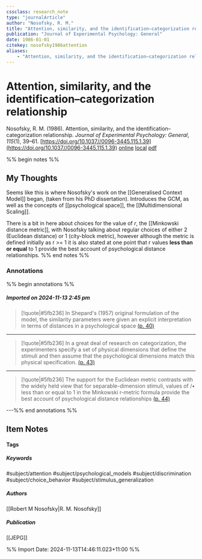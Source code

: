 ```yaml
---
cssclass: research_note
type: "journalArticle"
author: "Nosofsky, R. M."
title: "Attention, similarity, and the identification–categorization relationship"
publication: "Journal of Experimental Psychology: General"
date: 1986-01-01
citekey: nosofsky1986attention
aliases: 
    - "Attention, similarity, and the identification–categorization relationship"
---
```


# Attention, similarity, and the identification–categorization relationship

Nosofsky, R. M. (1986). Attention, similarity, and the identification–categorization relationship. _Journal of Experimental Psychology: General_, _115_(1), 39–61. [https://doi.org/10.1037//0096-3445.115.1.39](https://doi.org/10.1037//0096-3445.115.1.39)
[online](http://zotero.org/users/7162438/items/WVHGVY7G) [local](zotero://select/library/items/WVHGVY7G) [pdf](file:///home/gjc216/Zotero/storage/JX5ZM86X/Nosofsky%20-%201986%20-%20Attention,%20similarity,%20and%20the%20identification-cate.pdf)
 
%% begin notes %%
## My Thoughts

Seems like this is where Nosofsky's  work on the [[Generalised Context Model]] began, (taken from his PhD dissertation). Introduces the GCM, as well as the concepts of [[psychological space]], the [[Multidimensional Scaling]].

There is a bit in here about choices for the value of $r$, the [[Minkowski distance metric]], with Nosofsky talking about regular choices of either 2 (Euclidean distance) or 1 (city-block metric), however although the metric is defined initially as r >= 1 it is also stated at one point that r values **less than or equal** to 1 provide the best account of psychological distance relationships.
%% end notes %%

### Annotations

%% begin annotations %%

##### Imported on 2024-11-13 2:45 pm
>[!quote|#5fb236]
>In Shepard's (1957) original formulation of the model, the similarity parameters were given an explicit interpretation in terms of distances in a psychological space [(p. 40)](zotero://open-pdf/library/items/JX5ZM86X?page=40&annotation=TB8T34PS)

---
>[!quote|#5fb236]
>In a great deal of research on categorization, the experimenters specify a set of physical dimensions that define the stimuli and then assume that the psychological dimensions match this physical specification. [(p. 43)](zotero://open-pdf/library/items/JX5ZM86X?page=43&annotation=DX9BPBEQ)

---
>[!quote|#5fb236]
>The support for the Euclidean metric contrasts with the widely held view that for separable-dimension stimuli, values of /• less than or equal to 1 in the Minkowski r-metric formula provide the best account of psychological distance relationships [(p. 44)](zotero://open-pdf/library/items/JX5ZM86X?page=44&annotation=JL3C6KI4)

---%% end annotations %%

## Item Notes

#### Tags

##### Keywords

#subject/attention #subject/psychological_models #subject/discrimination #subject/choice_behavior #subject/stimulus_generalization

##### Authors

[[Robert M Nosofsky|R. M. Nosofsky]]

##### Publication

[[JEPG]]


%% Import Date: 2024-11-13T14:46:11.023+11:00 %%
